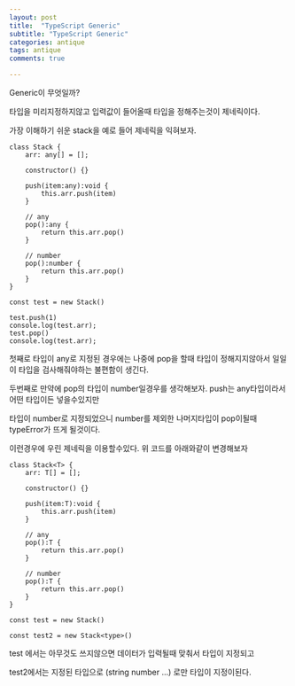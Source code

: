 ```yaml
---
layout: post
title:  "TypeScript Generic"
subtitle: "TypeScript Generic"
categories: antique
tags: antique
comments: true

---
```


Generic이 무엇일까?

타입을 미리지정하지않고 입력값이 들어올때 타입을 정해주는것이 제네릭이다.

가장 이해하기 쉬운 stack을 예로 들어 제네릭을 익혀보자.

```
class Stack {
    arr: any[] = [];

    constructor() {}

    push(item:any):void {
        this.arr.push(item)
    }

    // any
    pop():any {
        return this.arr.pop()
    }

    // number
    pop():number {
        return this.arr.pop()
    }
}

const test = new Stack()

test.push(1)
console.log(test.arr);
test.pop()
console.log(test.arr);
```

첫째로 타입이 any로 지정된 경우에는 나중에 pop을 할때 타입이 정해지지않아서 일일이 타입을 검사해줘야하는 불편함이 생긴다.

두번째로 만약에 pop의 타입이 number일경우를 생각해보자. push는 any타입이라서 어떤 타입이든 넣을수있지만

타입이 number로 지정되었으니 number를 제외한 나머지타입이 pop이될때 typeError가 뜨게 될것이다.

이런경우에 우린 제네릭을 이용할수있다. 위 코드를 아래와같이 변경해보자

```
class Stack<T> {
    arr: T[] = [];

    constructor() {}

    push(item:T):void {
        this.arr.push(item)
    }

    // any
    pop():T {
        return this.arr.pop()
    }

    // number
    pop():T {
        return this.arr.pop()
    }
}

const test = new Stack()

const test2 = new Stack<type>()
```

test 에서는 아무것도 쓰지않으면 데이터가 입력될때 맞춰서 타입이 지정되고

test2에서는 지정된 타입으로 (string number ...) 로만 타입이 지정이된다.


